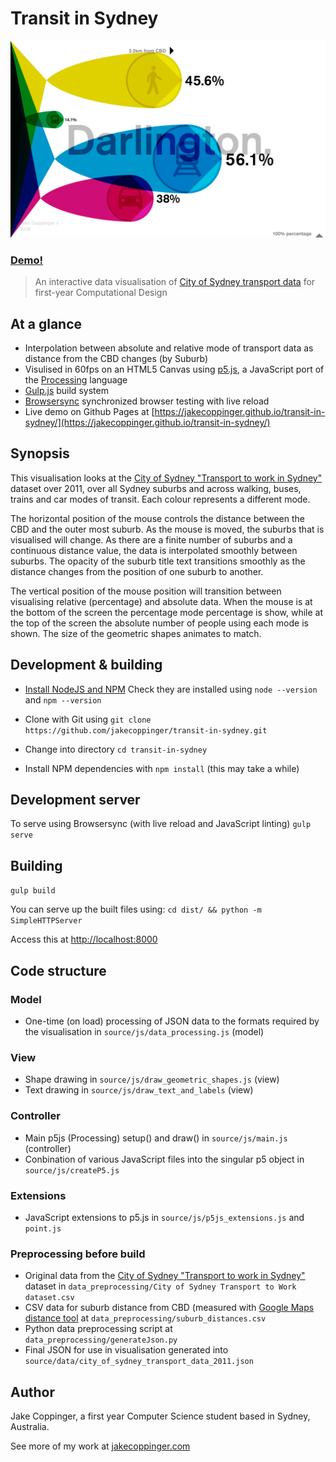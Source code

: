 Transit in Sydney
=================

[![Screenshot of darlington](https://raw.githubusercontent.com/jakecoppinger/transit-in-sydney/master/compressed_darlington_screenshot.png)](https://jakecoppinger.github.io/transit-in-sydney/)

### [Demo!](https://jakecoppinger.github.io/transit-in-sydney/)

> An interactive data visualisation of [City of Sydney transport data](http://profile.id.com.au/sydney/travel-to-work) for first-year Computational Design

At a glance
-----------
- Interpolation between absolute and relative mode of transport data as distance from the CBD changes (by Suburb)
- Visulised in 60fps on an HTML5 Canvas using [p5.js](p5js.org), a JavaScript port of the [Processing](https://processing.org/) language
- [Gulp.js](http://gulpjs.com/) build system
- [Browsersync](https://www.browsersync.io/) synchronized browser testing with live reload
- Live demo on Github Pages at [https://jakecoppinger.github.io/transit-in-sydney/](https://jakecoppinger.github.io/transit-in-sydney/)

Synopsis
---------------------
This visualisation looks at the [City of Sydney "Transport to work in Sydney"](http://profile.id.com.au/sydney/travel-to-work) dataset over 2011, over all Sydney suburbs and across walking, buses, trains  and car modes of transit. Each colour represents a different mode. 

The horizontal position of the mouse controls the distance between the CBD and the outer most suburb. As the mouse is moved, the suburbs that is visualised will change. As there are a finite number of suburbs and a continuous distance value, the data is interpolated smoothly between suburbs. The opacity of the suburb title text transitions smoothly as the distance changes from the position of one suburb to another.

The vertical position of the mouse position will transition between visualising relative (percentage) and absolute data. When the mouse is at the bottom of the screen the percentage mode percentage is show, while at the top of the screen the absolute number of people using each mode is shown. The size of the geometric shapes animates to match.

Development & building
----------------------
- [Install NodeJS and NPM](https://nodejs.org/en/)
Check they are installed using `node --version` and `npm --version`

- Clone with Git using `git clone https://github.com/jakecoppinger/transit-in-sydney.git`
- Change into directory `cd transit-in-sydney`

- Install NPM dependencies with `npm install` (this may take a while)

## Development server
To serve using Browsersync (with live reload and JavaScript linting) `gulp serve`

## Building
`gulp build`

You can serve up the built files using: `cd dist/ && python -m SimpleHTTPServer`

Access this at [http://localhost:8000](http://localhost:8000)


Code structure
--------------
### Model
- One-time (on load) processing of JSON data to the formats required by the visualisation in `source/js/data_processing.js` (model)

### View
- Shape drawing in `source/js/draw_geometric_shapes.js` (view)
- Text drawing in `source/js/draw_text_and_labels` (view)

### Controller
- Main p5js (Processing) setup() and draw() in `source/js/main.js` (controller)
- Conbination of various JavaScript files into the singular p5 object in `source/js/createP5.js`

### Extensions
- JavaScript extensions to p5.js in `source/js/p5js_extensions.js` and `point.js`

### Preprocessing before build
- Original data from the [City of Sydney "Transport to work in Sydney"](http://profile.id.com.au/sydney/travel-to-work) dataset in `data_preprocessing/City of Sydney Transport to Work dataset.csv`
- CSV data for suburb distance from CBD (measured with [Google Maps distance tool](https://support.google.com/maps/answer/1628031?co=GENIE.Platform%3DDesktop&hl=en) at `data_preprocessing/suburb_distances.csv`
- Python data preprocessing script at `data_preprocessing/generateJson.py`
- Final JSON for use in visualisation generated into `source/data/city_of_sydney_transport_data_2011.json`


Author
------
Jake Coppinger, a first year Computer Science student based in Sydney, Australia.

See more of my work at [jakecoppinger.com](http://www.jakecoppinger.com)
